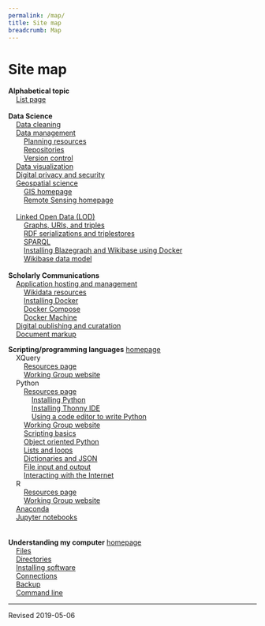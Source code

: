 ```yaml
---
permalink: /map/
title: Site map
breadcrumb: Map
---
```


# Site map

<strong>Alphabetical topic</strong><br/>
&nbsp;&nbsp;&nbsp;&nbsp;[List page](../topics/)<br/>
<br/>
<strong>Data Science</strong><br/>
&nbsp;&nbsp;&nbsp;&nbsp;[Data cleaning](../clean/)<br/>
&nbsp;&nbsp;&nbsp;&nbsp;[Data management](../manage/)<br/>
&nbsp;&nbsp;&nbsp;&nbsp;&nbsp;&nbsp;&nbsp;&nbsp;[Planning resources](../manage/planning/)<br/>
&nbsp;&nbsp;&nbsp;&nbsp;&nbsp;&nbsp;&nbsp;&nbsp;[Repositories](../manage/repository/)<br/>
&nbsp;&nbsp;&nbsp;&nbsp;&nbsp;&nbsp;&nbsp;&nbsp;[Version control](../manage/control/)<br/>
&nbsp;&nbsp;&nbsp;&nbsp;[Data visualization](../viz/)<br/>
&nbsp;&nbsp;&nbsp;&nbsp;[Digital privacy and security](../secure/)<br/>
&nbsp;&nbsp;&nbsp;&nbsp;[Geospatial science](../geo/)<br/>
&nbsp;&nbsp;&nbsp;&nbsp;&nbsp;&nbsp;&nbsp;&nbsp;[GIS homepage](../geo/gis/)<br/>
&nbsp;&nbsp;&nbsp;&nbsp;&nbsp;&nbsp;&nbsp;&nbsp;[Remote Sensing homepage](../geo/rs/)<br/>
<br/>
&nbsp;&nbsp;&nbsp;&nbsp;[Linked Open Data (LOD)](../lod/)<br/>
&nbsp;&nbsp;&nbsp;&nbsp;&nbsp;&nbsp;&nbsp;&nbsp;[Graphs, URIs, and triples](../lod/graphs/)<br/>
&nbsp;&nbsp;&nbsp;&nbsp;&nbsp;&nbsp;&nbsp;&nbsp;[RDF serializations and triplestores](../lod/serialization/)<br/>
&nbsp;&nbsp;&nbsp;&nbsp;&nbsp;&nbsp;&nbsp;&nbsp;[SPARQL](../lod/sparql/)<br/>
&nbsp;&nbsp;&nbsp;&nbsp;&nbsp;&nbsp;&nbsp;&nbsp;[Installing Blazegraph and Wikibase using Docker](../lod/install/)<br/>
&nbsp;&nbsp;&nbsp;&nbsp;&nbsp;&nbsp;&nbsp;&nbsp;[Wikibase data model](../lod/wikibase/)<br/>
<br/>
<strong>Scholarly Communications</strong><br/>
&nbsp;&nbsp;&nbsp;&nbsp;[Application hosting and management](../host/)<br/>
&nbsp;&nbsp;&nbsp;&nbsp;&nbsp;&nbsp;&nbsp;&nbsp;[Wikidata resources](../host/wikidata/)<br/>
&nbsp;&nbsp;&nbsp;&nbsp;&nbsp;&nbsp;&nbsp;&nbsp;[Installing Docker](../host/docker/)<br/>
&nbsp;&nbsp;&nbsp;&nbsp;&nbsp;&nbsp;&nbsp;&nbsp;[Docker Compose](../host/dockercompose/)<br/>
&nbsp;&nbsp;&nbsp;&nbsp;&nbsp;&nbsp;&nbsp;&nbsp;[Docker Machine](../host/dockermachine/)<br/>
&nbsp;&nbsp;&nbsp;&nbsp;[Digital publishing and curatation](../pubs/)<br/>
&nbsp;&nbsp;&nbsp;&nbsp;[Document markup](../markup/)<br/>

<strong>Scripting/programming languages</strong> [homepage](../script/)<br/>
&nbsp;&nbsp;&nbsp;&nbsp;XQuery<br/>
&nbsp;&nbsp;&nbsp;&nbsp;&nbsp;&nbsp;&nbsp;&nbsp;[Resources page](../script/xquery/)<br/>
&nbsp;&nbsp;&nbsp;&nbsp;&nbsp;&nbsp;&nbsp;&nbsp;[Working Group website](https://heardlibrary.github.io/xquery-working-group/)<br/>
&nbsp;&nbsp;&nbsp;&nbsp;Python<br/>
&nbsp;&nbsp;&nbsp;&nbsp;&nbsp;&nbsp;&nbsp;&nbsp;[Resources page](../script/python/)<br/>
&nbsp;&nbsp;&nbsp;&nbsp;&nbsp;&nbsp;&nbsp;&nbsp;&nbsp;&nbsp;&nbsp;&nbsp;[Installing Python](../script/python/install/)<br/>
&nbsp;&nbsp;&nbsp;&nbsp;&nbsp;&nbsp;&nbsp;&nbsp;&nbsp;&nbsp;&nbsp;&nbsp;[Installing Thonny IDE](../script/python/thonny/)<br/>
&nbsp;&nbsp;&nbsp;&nbsp;&nbsp;&nbsp;&nbsp;&nbsp;&nbsp;&nbsp;&nbsp;&nbsp;[Using a code editor to write Python](../script/python/editor/)<br/>
&nbsp;&nbsp;&nbsp;&nbsp;&nbsp;&nbsp;&nbsp;&nbsp;[Working Group website](../script/python/wg/)<br/>
&nbsp;&nbsp;&nbsp;&nbsp;&nbsp;&nbsp;&nbsp;&nbsp;[Scripting basics](../script/python/basics/)<br/>
&nbsp;&nbsp;&nbsp;&nbsp;&nbsp;&nbsp;&nbsp;&nbsp;[Object oriented Python](../script/python/object/)<br/>
&nbsp;&nbsp;&nbsp;&nbsp;&nbsp;&nbsp;&nbsp;&nbsp;[Lists and loops](../script/python/structures/)<br/>
&nbsp;&nbsp;&nbsp;&nbsp;&nbsp;&nbsp;&nbsp;&nbsp;[Dictionaries and JSON](../script/python/json/)<br/>
&nbsp;&nbsp;&nbsp;&nbsp;&nbsp;&nbsp;&nbsp;&nbsp;[File input and output](../script/python/inout/)<br/>
&nbsp;&nbsp;&nbsp;&nbsp;&nbsp;&nbsp;&nbsp;&nbsp;[Interacting with the Internet](../script/python/internet/)<br/>
&nbsp;&nbsp;&nbsp;&nbsp;R<br/>
&nbsp;&nbsp;&nbsp;&nbsp;&nbsp;&nbsp;&nbsp;&nbsp;[Resources page](../script/r/)<br/>
&nbsp;&nbsp;&nbsp;&nbsp;&nbsp;&nbsp;&nbsp;&nbsp;[Working Group website](https://commodore-r-group.github.io/)<br/>
&nbsp;&nbsp;&nbsp;&nbsp;[Anaconda](../script/anaconda/)<br/>
&nbsp;&nbsp;&nbsp;&nbsp;[Jupyter notebooks](../script/jupyter/)<br/>
<br/>
<br/>
<strong>Understanding my computer</strong> [homepage](../computer/)<br/>
&nbsp;&nbsp;&nbsp;&nbsp;[Files](../computer/files/)<br/>
&nbsp;&nbsp;&nbsp;&nbsp;[Directories](../computer/directories/)<br/>
&nbsp;&nbsp;&nbsp;&nbsp;[Installing software](../computer/installation/)<br/>
&nbsp;&nbsp;&nbsp;&nbsp;[Connections](../computer/connections/)<br/>
&nbsp;&nbsp;&nbsp;&nbsp;[Backup](../computer/backup/)<br/>
&nbsp;&nbsp;&nbsp;&nbsp;[Command line](../computer/command/)<br/>

----
Revised 2019-05-06
